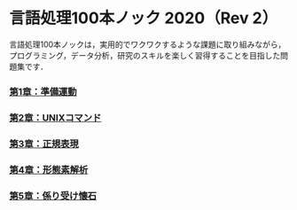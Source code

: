 # 言語処理100本ノック 2020（Rev 2）

言語処理100本ノックは，実用的でワクワクするような課題に取り組みながら，プログラミング，データ分析，研究のスキルを楽しく習得することを目指した問題集です．

### [第1章：準備運動](https://github.com/haru1290/nlp100/blob/main/notebooks/chapter01.ipynb)
### [第2章：UNIXコマンド](https://github.com/haru1290/nlp100/blob/main/notebooks/chapter02.ipynb)
### [第3章：正規表現](https://github.com/haru1290/nlp100/blob/main/notebooks/chapter03.ipynb)
### [第4章：形態素解析](https://github.com/haru1290/nlp100/blob/main/notebooks/chapter04.ipynb)
### [第5章：係り受け懐石](https://github.com/haru1290/nlp100/blob/main/notebooks/chapter05.ipynb)
